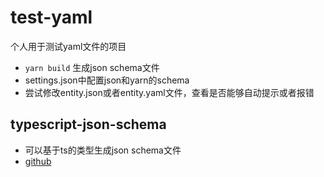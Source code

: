 # test-yaml

个人用于测试yaml文件的项目

* `yarn build` 生成json schema文件
* settings.json中配置json和yarn的schema
* 尝试修改entity.json或者entity.yaml文件，查看是否能够自动提示或者报错

## typescript-json-schema

* 可以基于ts的类型生成json schema文件
* [github](https://github.com/YousefED/typescript-json-schema)
